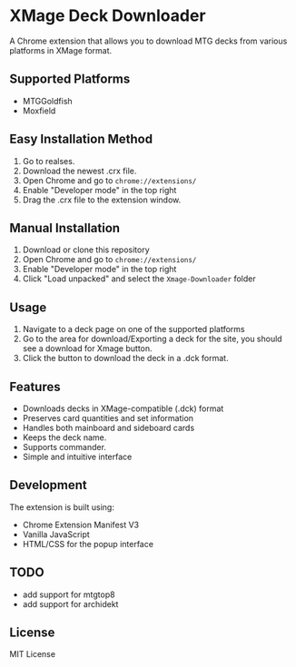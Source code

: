 # XMage Deck Downloader

A Chrome extension that allows you to download MTG decks from various platforms in XMage format.

## Supported Platforms
- MTGGoldfish
- Moxfield
## Easy Installation Method

1. Go to realses.
2. Download the newest .crx file.
2. Open Chrome and go to `chrome://extensions/`
3. Enable "Developer mode" in the top right
4. Drag the .crx file to the extension window.

## Manual Installation

1. Download or clone this repository
2. Open Chrome and go to `chrome://extensions/`
3. Enable "Developer mode" in the top right
4. Click "Load unpacked" and select the `Xmage-Downloader` folder

## Usage

1. Navigate to a deck page on one of the supported platforms
3. Go to the area for download/Exporting a deck for the site, you should see a download for Xmage button.
4. Click the button to download the deck in a .dck format.

## Features

- Downloads decks in XMage-compatible (.dck) format
- Preserves card quantities and set information
- Handles both mainboard and sideboard cards
- Keeps the deck name.
- Supports commander.
- Simple and intuitive interface

## Development

The extension is built using:
- Chrome Extension Manifest V3
- Vanilla JavaScript
- HTML/CSS for the popup interface

## TODO
- add support for mtgtop8
- add support for archidekt
## License

MIT License 